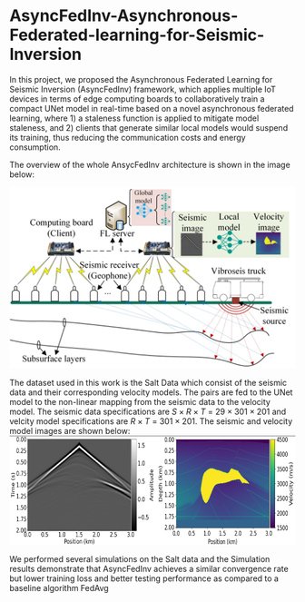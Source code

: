 # AsyncFedInv-Asynchronous-Federated-learning-for-Seismic-Inversion

In this project, we proposed the Asynchronous Federated Learning for Seismic Inversion (AsyncFedInv) framework, which applies multiple IoT devices in terms of edge computing boards to collaboratively train a compact UNet model in real-time based on a novel asynchronous federated learning, where 1) a staleness function is applied to mitigate model staleness, and 2) clients that generate similar local models would suspend its training, thus reducing the communication costs and energy consumption.

The overview of the whole AnsycFedInv architecture is shown in the image below:

![FL_Seismic.jpg](FL_Sesmic.jpg)

The dataset used in this work is the Salt Data which consist of the seismic data and their corresponding velocity models. The pairs are fed to the UNet model to the non-linear mapping from the seismic data to the velocity model. The seismic data specifications are $S\times R\times T$ = $29\times 301\times 201$ and velcity model specifications are $R\times T$ = $301\times 201$. The seismic and velocity model images are shown below:
![seis_pd.png](seis_pd.png)

We performed several simulations on the Salt data and the Simulation results demonstrate that AsyncFedInv achieves a similar convergence rate but lower training loss and better testing performance as compared to a baseline algorithm FedAvg
